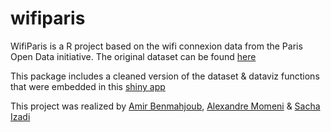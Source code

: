 # wifiparis

WifiParis is a R project based on the wifi connexion data from the Paris Open Data initiative.
The original dataset can be found [here](https://opendata.paris.fr/explore/dataset/utilisations_mensuelles_des_hotspots_paris_wi-fi/)

This package includes a cleaned version of the dataset & dataviz functions that were embedded in this [shiny app](https://amirbenmahjoub.shinyapps.io/WIFI_APP_V2/)

This project was realized by [Amir Benmahjoub](https://www.linkedin.com/in/amirbenmahjoub/), [Alexandre Momeni](https://www.linkedin.com/in/alexandre-momeni/) & [Sacha Izadi](https://www.linkedin.com/in/sacha-izadi)
